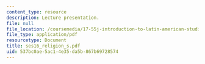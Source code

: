 ```yaml
---
content_type: resource
description: Lecture presentation.
file: null
file_location: /coursemedia/17-55j-introduction-to-latin-american-studies-fall-2006/537bc0ae5ac14e35da5b867b69728574_ses16_religion_s.pdf
file_type: application/pdf
resourcetype: Document
title: ses16_religion_s.pdf
uid: 537bc0ae-5ac1-4e35-da5b-867b69728574
---
```

